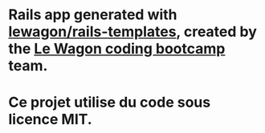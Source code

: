 # Rails app generated with [lewagon/rails-templates](https://github.com/lewagon/rails-templates), created by the [Le Wagon coding bootcamp](https://www.lewagon.com) team.
# Ce projet utilise du code sous licence MIT.
